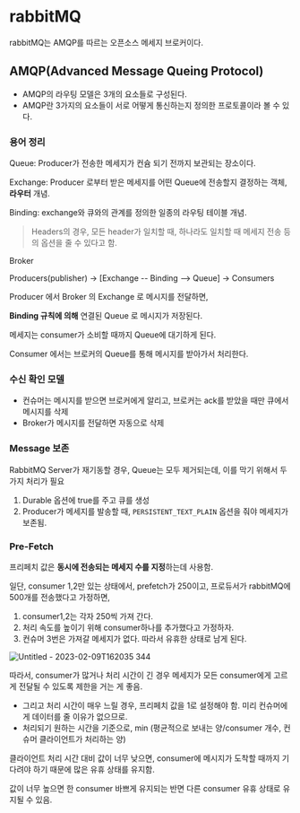 # rabbitMQ

rabbitMQ는 AMQP를 따르는 오픈소스 메세지 브로커이다.

## AMQP(Advanced Message Queing Protocol)

- AMQP의 라우팅 모델은 3개의 요소들로 구성된다.
- AMQP란 3가지의 요소들이 서로 어떻게 통신하는지 정의한 프로토콜이라 볼 수 있다.

### 용어 정리

Queue: Producer가 전송한 메세지가 컨슘 되기 전까지 보관되는 장소이다.

Exchange: Producer 로부터 받은 메세지를 어떤 Queue에 전송할지 결정하는 객체, **라우터** 개념.

Binding: exchange와 큐와의 관계를 정의한 일종의 라우팅 테이블 개념.

> Headers의 경우, 모든 header가 일치할 때, 하나라도 일치할 때 메세지 전송 등의 옵션을 줄 수 있다고 함.
> 

Broker

Producers(publisher) -> [Exchange -- Binding --> Queue] -> Consumers

Producer 에서 Broker 의 Exchange 로 메시지를 전달하면,

**Binding 규칙에 의해** 연결된 Queue 로 메시지가 저장된다.

메세지는 consumer가 소비할 때까지 Queue에 대기하게 된다.

Consumer 에서는 브로커의 Queue를 통해 메시지를 받아가서 처리한다.


### 수신 확인 모델

- 컨슈머는 메시지를 받으면 브로커에게 알리고, 브로커는 ack를 받았을 때만 큐에서 메시지를 삭제
- Broker가 메시지를 전달하면 자동으로 삭제

### Message 보존

RabbitMQ Server가 재기동할 경우, Queue는 모두 제거되는데, 이를 막기 위해서 두가지 처리가 필요

1. Durable 옵션에 true를 주고 큐를 생성
2. Producer가 메세지를 발송할 때, `PERSISTENT_TEXT_PLAIN` 옵션을 줘야 메세지가 보존됨.

### Pre-Fetch

프리페치 값은 **동시에 전송되는 메세지 수를 지정**하는데 사용함.

일단, consumer 1,2만 있는 상태에서, prefetch가 250이고, 프로듀서가 rabbitMQ에 500개를 전송했다고 가정하면,

1. consumer1,2는 각자 250씩 가져 간다.
2. 처리 속도를 높이기 위해 consumer하나를 추가했다고 가정하자.
3. 컨슈머 3번은 가져갈 메세지가 없다. 따라서 유휴한 상태로 남게 된다.

![Untitled - 2023-02-09T162035 344](https://user-images.githubusercontent.com/25525648/217744401-90a7821a-925e-4bd3-9961-bede1494ef35.png)

따라서, consumer가 많거나 처리 시간이 긴 경우 메세지가 모든 consumer에게 고르게 전달될 수 있도록 제한을 거는 게 좋음.

- 그리고 처리 시간이 매우 느릴 경우, 프리페치 값을 1로 설정해야 함. 미리 컨슈머에게 데이터를 줄 이유가 없으므로.
- 처리되기 원하는 시간을 기준으로, min (평균적으로 보내는 양/consumer 개수, 컨슈머 클라이언트가 처리하는 양)

클라이언트 처리 시간 대비 값이 너무 낮으면, consumer에 메시지가 도착할 때까지 기다려야 하기 때문에 많은 유휴 상태를 유지함.

값이 너무 높으면 한 consumer 바쁘게 유지되는 반면 다른 consumer 유휴 상태로 유지될 수 있음.
